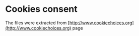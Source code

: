 # Cookies consent

The files were extracted from [http://www.cookiechoices.org](http://www.cookiechoices.org) page